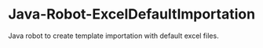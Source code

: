 # Java-Robot-ExcelDefaultImportation
Java robot to create template importation with default excel files.

